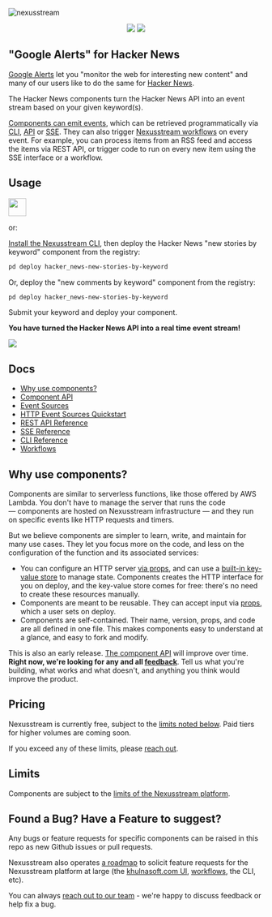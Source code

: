![nexusstream](https://i.ibb.co/LPhXtH1/logo.png)

<p align="center">
  <a href="https://khulnasoft.com/community"><img src="https://img.shields.io/badge/-Join%20us%20on%20Slack-green?logo=slack&logoColor=34d28B&labelColor=150d11&color=34d28B&logoWidth=18&link=https%3A%2F%2Fkhulnasoft.com%2Fcommunity&link=https%3A%2F%2Fkhulnasoft.com%2Fcommunity)](https://khulnasoft.com/community"></a>
  <a href="https://twitter.com/intent/follow?original_referer=https%3A%2F%2Fpublish.twitter.com%2F%3FbuttonType%3DFollowButton%26query%3Dhttps%253A%252F%252Ftwitter.com%252Fnexusstream%26widget%3DButton&ref_src=twsrc%5Etfw&region=follow_link&screen_name=nexusstream&tw_p=followbutton"><img src="https://img.shields.io/twitter/follow/nexusstream?label=Follow%20%40nexusstream&style=social"></a>
</p>

## "Google Alerts" for Hacker News

[Google Alerts](https://www.google.com/alerts) let you "monitor the web for interesting new content" and many of our users like to do the same for [Hacker News](https://news.ycombinator.com/).

The Hacker News components turn the Hacker News API into an event stream based on your given keyword(s).

[Components can emit events](/COMPONENT-API.md#emit), which can be retrieved programmatically via [CLI](https://docs.khulnasoft.com/cli/reference/), [API](https://docs.khulnasoft.com/api/rest/) or [SSE](https://docs.khulnasoft.com/api/sse/). They can also trigger [Nexusstream workflows](https://docs.khulnasoft.com/workflows/) on every event. For example, you can process items from an RSS feed and access the items via REST API, or trigger code to run on every new item using the SSE interface or a workflow.

## Usage

<a href="https://khulnasoft.com/sources?action=create&key=hacker_news-new-stories-by-keyword"><img src="https://i.ibb.co/m0bBsSL/deploy-clean.png" height="35"></a>

or:

[Install the Nexusstream CLI](https://docs.khulnasoft.com/cli/install/), then deploy the Hacker News "new stories by keyword" component from the registry:

```bash
pd deploy hacker_news-new-stories-by-keyword
```

Or, deploy the "new comments by keyword" component from the registry:

```bash
pd deploy hacker_news-new-stories-by-keyword
```

Submit your keyword and deploy your component.

**You have turned the Hacker News API into a real time event stream!**

<img src="https://i.ibb.co/cbTZ0T4/Screen-Shot-2020-04-10-at-1-11-31-PM.png">

## Docs

- [Why use components?](#why-use-components)
- [Component API](COMPONENT-API.md)
- [Event Sources](https://docs.khulnasoft.com/event-sources/)
- [HTTP Event Sources Quickstart](https://github.com/KhulnaSoft/nexusstream/tree/master/interfaces/http)
- [REST API Reference](https://docs.khulnasoft.com/api/rest/)
- [SSE Reference](https://docs.khulnasoft.com/api/sse/)
- [CLI Reference](https://docs.khulnasoft.com/cli/reference/)
- [Workflows](https://docs.khulnasoft.com/workflows/)

## Why use components?

Components are similar to serverless functions, like those offered by AWS Lambda. You don't have to manage the server that runs the code — components are hosted on Nexusstream infrastructure — and they run on specific events like HTTP requests and timers.

But we believe components are simpler to learn, write, and maintain for many use cases. They let you focus more on the code, and less on the configuration of the function and its associated services:

- You can configure an HTTP server [via props](/COMPONENT-API.md#http), and can use a [built-in key-value store](/COMPONENT-API.md#db) to manage state. Components creates the HTTP interface for you on deploy, and the key-value store comes for free: there's no need to create these resources manually.
- Components are meant to be reusable. They can accept input via [props](/COMPONENT-API.md#props), which a user sets on deploy.
- Components are self-contained. Their name, version, props, and code are all defined in one file. This makes components easy to understand at a glance, and easy to fork and modify.

This is also an early release. [The component API](/COMPONENT-API.md) will improve over time. **Right now, we're looking for any and all [feedback](https://khulnasoft.com/community)**. Tell us what you're building, what works and what doesn't, and anything you think would improve the product.

## Pricing

Nexusstream is currently free, subject to the [limits noted below](#limits). Paid tiers for higher volumes are coming soon.

If you exceed any of these limits, please [reach out](https://docs.khulnasoft.com/support/).

## Limits

Components are subject to the [limits of the Nexusstream platform](https://docs.khulnasoft.com/limits/).

## Found a Bug? Have a Feature to suggest?

Any bugs or feature requests for specific components can be raised in this repo as new Github issues or pull requests.

Nexusstream also operates [a roadmap](https://github.com/KhulnaSoft/roadmap) to solicit feature requests for the Nexusstream platform at large (the [khulnasoft.com UI](https://khulnasoft.com), [workflows](https://docs.khulnasoft.com/workflows/), the CLI, etc).

You can always [reach out to our team](https://docs.khulnasoft.com/support/) - we're happy to discuss feedback or help fix a bug.
